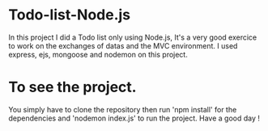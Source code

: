 # Todo-list-Node.js

In this project I did a Todo list only using Node.js,
It's a very good exercice to work on the exchanges of datas and the MVC environment.
I used express, ejs, mongoose and nodemon on this project.

# To see the project.

You simply have to clone the repository then
run 'npm install' for the dependencies and 'nodemon index.js' to run the project.
Have a good day !
